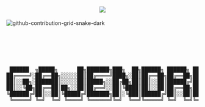<h1 align="center">
    <img src="https://readme-typing-svg.herokuapp.com/?font=Righteous&size=35&center=true&vCenter=true&width=500&height=70&duration=4000&lines=Hi+There!+👋;+I'm+Gajendra+Parmar!;" />
   </h1>

![github-contribution-grid-snake-dark](https://github.com/StaticTesseract07/StaticTesseract07/assets/122696470/41aff6b0-bc71-45f3-8478-ff6a55043f60)
<pre>


</pre>
   








<pre> 
<pre>

 ██████  ╗█████╗      ██╗███████╗███╗  ██╗██████╗ ██████╗ █████╗     ██████╗ █████╗ ██████╗ ███╗  ███╗  █████╗ ██████╗
██╔════╝░██╔══██╗░░░░░██║██╔════╝████╗░██║██╔══██╗██╔══██╗██╔══██╗  ██╔══██╗██╔══██╗██╔══██╗████╗░████║██╔══██╗██╔══██╗
██║░░██╗░███████║░░░░░██║█████╗░░██╔██╗██║██║░░██║██████╔╝███████║  ██████╔╝███████║██████╔╝██╔████╔██║███████║██████╔╝
██║░░╚██╗██╔══██║██╗░░██║██╔══╝░░██║╚████║██║░░██║██╔══██╗██╔══██║  ██╔═══╝░██╔══██║██╔══██╗██║╚██╔╝██║██╔══██║██╔══██╗
╚██████╔╝██║░░██║╚█████╔╝███████╗██║░╚███║██████╔╝██║░░██║██║░░██║  ██║░░░░░██║░░██║██║░░██║██║░╚═╝░██║██║░░██║██║░░██║
 ╚═════╝ ╚═╝  ╚═╝ ╚════╝ ╚══════╝╚═╝  ╚══╝╚═════╝ ╚═╝  ╚═╝╚═╝  ╚═╝  ╚═╝     ╚═╝  ╚═╝╚═╝  ╚═╝╚═╝     ╚═╝╚═╝  ╚═╝╚═╝  ╚═╝
</pre>
</pre>
